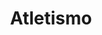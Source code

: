﻿---
title: "Atletismo"
permalink: periodes_753.html
layout: periode
sidebar: periodes
pares:
  - -4:
    title: "Deportes"

fills:
jocsPrincipals:
jocsEscenaris:
  - title: "1500 Gold"
    bggId: 7217
    dataInici: 
    dataFi: 

jocsEpoca:
jocsEpocaEscenaris:
---
